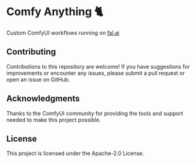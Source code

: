 # Comfy Anything 🐈

Custom ComfyUI workflows running on [fal.ai](https://fal.ai)

## Contributing

Contributions to this repository are welcome! If you have suggestions for improvements or encounter any issues, please submit a pull request or open an issue on GitHub.

## Acknowledgments

Thanks to the ComfyUI community for providing the tools and support needed to make this project possible.

## License

This project is licensed under the Apache-2.0 License.